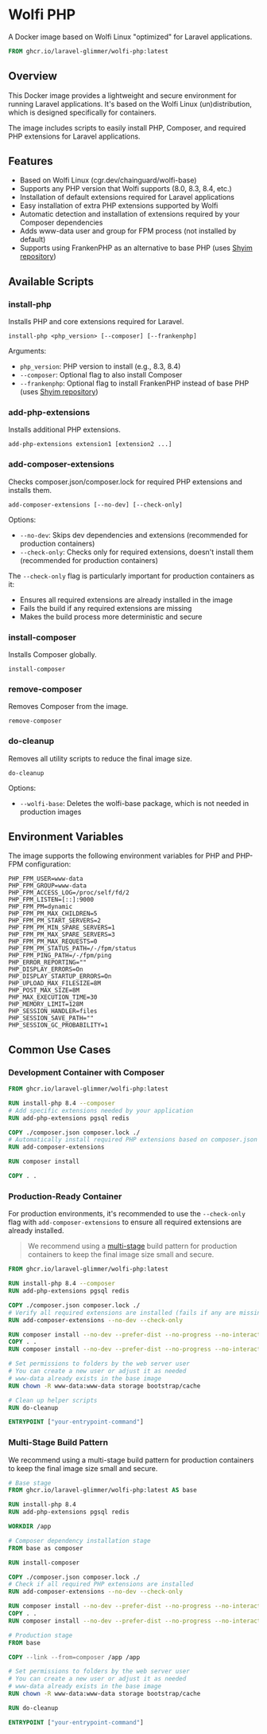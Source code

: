 # Wolfi PHP

A Docker image based on Wolfi Linux "optimized" for Laravel applications.

```dockerfile
FROM ghcr.io/laravel-glimmer/wolfi-php:latest
```

## Overview

This Docker image provides a lightweight and secure environment for running Laravel applications. It's based on the Wolfi Linux (un)distribution, which is designed specifically for containers.

The image includes scripts to easily install PHP, Composer, and required PHP extensions for Laravel applications.

## Features

- Based on Wolfi Linux (cgr.dev/chainguard/wolfi-base)
- Supports any PHP version that Wolfi supports (8.0, 8.3, 8.4, etc.)
- Installation of default extensions required for Laravel applications
- Easy installation of extra PHP extensions supported by Wolfi
- Automatic detection and installation of extensions required by your Composer dependencies
- Adds www-data user and group for FPM process (not installed by default)
- Supports using FrankenPHP as an alternative to base PHP (uses [Shyim repository](https://github.com/shyim/wolfi-php))

## Available Scripts

### install-php

Installs PHP and core extensions required for Laravel.

```
install-php <php_version> [--composer] [--frankenphp]
```

Arguments:
- `php_version`: PHP version to install (e.g., 8.3, 8.4)
- `--composer`: Optional flag to also install Composer
- `--frankenphp`: Optional flag to install FrankenPHP instead of base PHP (uses [Shyim repository](https://github.com/shyim/wolfi-php))

### add-php-extensions

Installs additional PHP extensions.

```
add-php-extensions extension1 [extension2 ...]
```

### add-composer-extensions

Checks composer.json/composer.lock for required PHP extensions and installs them.

```
add-composer-extensions [--no-dev] [--check-only]
```

Options:
- `--no-dev`: Skips dev dependencies and extensions (recommended for production containers)
- `--check-only`: Checks only for required extensions, doesn't install them (recommended for production containers)

The `--check-only` flag is particularly important for production containers as it:
- Ensures all required extensions are already installed in the image
- Fails the build if any required extensions are missing
- Makes the build process more deterministic and secure

### install-composer

Installs Composer globally.

```
install-composer
```

### remove-composer

Removes Composer from the image.

```
remove-composer
```

### do-cleanup

Removes all utility scripts to reduce the final image size.

```
do-cleanup
```

Options:
- `--wolfi-base`: Deletes the wolfi-base package, which is not needed in production images

## Environment Variables

The image supports the following environment variables for PHP and PHP-FPM configuration:

```
PHP_FPM_USER=www-data
PHP_FPM_GROUP=www-data
PHP_FPM_ACCESS_LOG=/proc/self/fd/2
PHP_FPM_LISTEN=[::]:9000
PHP_FPM_PM=dynamic
PHP_FPM_PM_MAX_CHILDREN=5
PHP_FPM_PM_START_SERVERS=2
PHP_FPM_PM_MIN_SPARE_SERVERS=1
PHP_FPM_PM_MAX_SPARE_SERVERS=3
PHP_FPM_PM_MAX_REQUESTS=0
PHP_FPM_PM_STATUS_PATH=/-/fpm/status
PHP_FPM_PING_PATH=/-/fpm/ping
PHP_ERROR_REPORTING=""
PHP_DISPLAY_ERRORS=On
PHP_DISPLAY_STARTUP_ERRORS=On
PHP_UPLOAD_MAX_FILESIZE=8M
PHP_POST_MAX_SIZE=8M
PHP_MAX_EXECUTION_TIME=30
PHP_MEMORY_LIMIT=128M
PHP_SESSION_HANDLER=files
PHP_SESSION_SAVE_PATH=""
PHP_SESSION_GC_PROBABILITY=1
```

## Common Use Cases

### Development Container with Composer

```dockerfile
FROM ghcr.io/laravel-glimmer/wolfi-php:latest

RUN install-php 8.4 --composer
# Add specific extensions needed by your application
RUN add-php-extensions pgsql redis

COPY ./composer.json composer.lock ./
# Automatically install required PHP extensions based on composer.json
RUN add-composer-extensions

RUN composer install

COPY . .
```

### Production-Ready Container

For production environments, it's recommended to use the `--check-only` flag with `add-composer-extensions` to ensure all required extensions are already installed.
> We recommend using a [multi-stage](#multi-stage-build-pattern) build pattern for production containers to keep the final image size small and secure.

```dockerfile
FROM ghcr.io/laravel-glimmer/wolfi-php:latest

RUN install-php 8.4 --composer
RUN add-php-extensions pgsql redis

COPY ./composer.json composer.lock ./
# Verify all required extensions are installed (fails if any are missing)
RUN add-composer-extensions --no-dev --check-only

RUN composer install --no-dev --prefer-dist --no-progress --no-interaction --no-scripts
COPY . .
RUN composer install --no-dev --prefer-dist --no-progress --no-interaction --optimize-autoloader

# Set permissions to folders by the web server user
# You can create a new user or adjust it as needed
# www-data already exists in the base image
RUN chown -R www-data:www-data storage bootstrap/cache

# Clean up helper scripts
RUN do-cleanup

ENTRYPOINT ["your-entrypoint-command"]
```

### Multi-Stage Build Pattern

We recommend using a multi-stage build pattern for production containers to keep the final image size small and secure.

```dockerfile
# Base stage
FROM ghcr.io/laravel-glimmer/wolfi-php:latest AS base

RUN install-php 8.4
RUN add-php-extensions pgsql redis

WORKDIR /app

# Composer dependency installation stage
FROM base as composer

RUN install-composer

COPY ./composer.json composer.lock ./
# Check if all required PHP extensions are installed
RUN add-composer-extensions --no-dev --check-only

RUN composer install --no-dev --prefer-dist --no-progress --no-interaction --no-scripts
COPY . .
RUN composer install --no-dev --prefer-dist --no-progress --no-interaction --optimize-autoloader

# Production stage
FROM base

COPY --link --from=composer /app /app

# Set permissions to folders by the web server user
# You can create a new user or adjust it as needed
# www-data already exists in the base image
RUN chown -R www-data:www-data storage bootstrap/cache

RUN do-cleanup

ENTRYPOINT ["your-entrypoint-command"]
```
